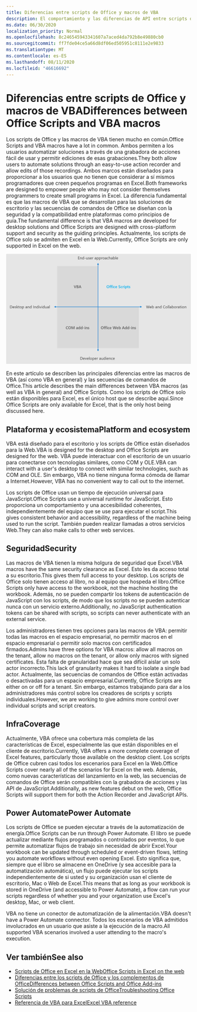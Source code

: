 ```yaml
---
title: Diferencias entre scripts de Office y macros de VBA
description: El comportamiento y las diferencias de API entre scripts de Office y macros de VBA de Excel.
ms.date: 06/30/2020
localization_priority: Normal
ms.openlocfilehash: 8c246545943341607a7aced4da792b8e49880cb0
ms.sourcegitcommit: ff7fde04ce5a66d8df06ed505951c8111e2e9833
ms.translationtype: MT
ms.contentlocale: es-ES
ms.lasthandoff: 08/11/2020
ms.locfileid: "46616692"
---
```

# <a name="differences-between-office-scripts-and-vba-macros"></a><span data-ttu-id="01525-103">Diferencias entre scripts de Office y macros de VBA</span><span class="sxs-lookup"><span data-stu-id="01525-103">Differences between Office Scripts and VBA macros</span></span>

<span data-ttu-id="01525-104">Los scripts de Office y las macros de VBA tienen mucho en común.</span><span class="sxs-lookup"><span data-stu-id="01525-104">Office Scripts and VBA macros have a lot in common.</span></span> <span data-ttu-id="01525-105">Ambos permiten a los usuarios automatizar soluciones a través de una grabadora de acciones fácil de usar y permitir ediciones de esas grabaciones.</span><span class="sxs-lookup"><span data-stu-id="01525-105">They both allow users to automate solutions through an easy-to-use action recorder and allow edits of those recordings.</span></span> <span data-ttu-id="01525-106">Ambos marcos están diseñados para proporcionar a los usuarios que no tienen que considerar a sí mismos programadores que creen pequeños programas en Excel.</span><span class="sxs-lookup"><span data-stu-id="01525-106">Both frameworks are designed to empower people who may not consider themselves programmers to create small programs in Excel.</span></span>
<span data-ttu-id="01525-107">La diferencia fundamental es que las macros de VBA que se desarrollan para las soluciones de escritorio y las secuencias de comandos de Office se diseñan con la seguridad y la compatibilidad entre plataformas como principios de guía.</span><span class="sxs-lookup"><span data-stu-id="01525-107">The fundamental difference is that VBA macros are developed for desktop solutions and Office Scripts are designed with cross-platform support and security as the guiding principles.</span></span> <span data-ttu-id="01525-108">Actualmente, los scripts de Office solo se admiten en Excel en la Web.</span><span class="sxs-lookup"><span data-stu-id="01525-108">Currently, Office Scripts are only supported in Excel on the web.</span></span>

![Un diagrama de cuatro fases que muestra las áreas de atención para diferentes soluciones de extensibilidad de Office.](../images/office-programmability-diagram.png)

<span data-ttu-id="01525-111">En este artículo se describen las principales diferencias entre las macros de VBA (así como VBA en general) y las secuencias de comandos de Office.</span><span class="sxs-lookup"><span data-stu-id="01525-111">This article describes the main differences between VBA macros (as well as VBA in general) and Office Scripts.</span></span> <span data-ttu-id="01525-112">Como los scripts de Office solo están disponibles para Excel, es el único host que se describe aquí.</span><span class="sxs-lookup"><span data-stu-id="01525-112">Since Office Scripts are only available for Excel, that is the only host being discussed here.</span></span>

## <a name="platform-and-ecosystem"></a><span data-ttu-id="01525-113">Plataforma y ecosistema</span><span class="sxs-lookup"><span data-stu-id="01525-113">Platform and ecosystem</span></span>

<span data-ttu-id="01525-114">VBA está diseñado para el escritorio y los scripts de Office están diseñados para la Web.</span><span class="sxs-lookup"><span data-stu-id="01525-114">VBA is designed for the desktop and Office Scripts are designed for the web.</span></span> <span data-ttu-id="01525-115">VBA puede interactuar con el escritorio de un usuario para conectarse con tecnologías similares, como COM y OLE.</span><span class="sxs-lookup"><span data-stu-id="01525-115">VBA can interact with a user's desktop to connect with similar technologies, such as COM and OLE.</span></span> <span data-ttu-id="01525-116">Sin embargo, VBA no tiene ninguna forma cómoda de llamar a Internet.</span><span class="sxs-lookup"><span data-stu-id="01525-116">However, VBA has no convenient way to call out to the internet.</span></span>

<span data-ttu-id="01525-117">Los scripts de Office usan un tiempo de ejecución universal para JavaScript.</span><span class="sxs-lookup"><span data-stu-id="01525-117">Office Scripts use a universal runtime for JavaScript.</span></span> <span data-ttu-id="01525-118">Esto proporciona un comportamiento y una accesibilidad coherentes, independientemente del equipo que se use para ejecutar el script.</span><span class="sxs-lookup"><span data-stu-id="01525-118">This gives consistent behavior and accessibility, regardless of the machine being used to run the script.</span></span> <span data-ttu-id="01525-119">También pueden realizar llamadas a otros servicios Web.</span><span class="sxs-lookup"><span data-stu-id="01525-119">They can also make calls to other web services.</span></span>

## <a name="security"></a><span data-ttu-id="01525-120">Seguridad</span><span class="sxs-lookup"><span data-stu-id="01525-120">Security</span></span>

<span data-ttu-id="01525-121">Las macros de VBA tienen la misma holgura de seguridad que Excel.</span><span class="sxs-lookup"><span data-stu-id="01525-121">VBA macros have the same security clearance as Excel.</span></span> <span data-ttu-id="01525-122">Esto les da acceso total a su escritorio.</span><span class="sxs-lookup"><span data-stu-id="01525-122">This gives them full access to your desktop.</span></span> <span data-ttu-id="01525-123">Los scripts de Office solo tienen acceso al libro, no al equipo que hospeda el libro.</span><span class="sxs-lookup"><span data-stu-id="01525-123">Office Scripts only have access to the workbook, not the machine hosting the workbook.</span></span> <span data-ttu-id="01525-124">Además, no se pueden compartir los tokens de autenticación de JavaScript con los scripts, de modo que los scripts no se pueden autenticar nunca con un servicio externo.</span><span class="sxs-lookup"><span data-stu-id="01525-124">Additionally, no JavaScript authentication tokens can be shared with scripts, so scripts can never authenticate with an external service.</span></span>

<span data-ttu-id="01525-125">Los administradores tienen tres opciones para las macros de VBA: permitir todas las macros en el espacio empresarial, no permitir macros en el espacio empresarial o permitir solo macros con certificados firmados.</span><span class="sxs-lookup"><span data-stu-id="01525-125">Admins have three options for VBA macros: allow all macros on the tenant, allow no macros on the tenant, or allow only macros with signed certificates.</span></span> <span data-ttu-id="01525-126">Esta falta de granularidad hace que sea difícil aislar un solo actor incorrecto.</span><span class="sxs-lookup"><span data-stu-id="01525-126">This lack of granularity makes it hard to isolate a single bad actor.</span></span> <span data-ttu-id="01525-127">Actualmente, las secuencias de comandos de Office están activadas o desactivadas para un espacio empresarial.</span><span class="sxs-lookup"><span data-stu-id="01525-127">Currently, Office Scripts are either on or off for a tenant.</span></span> <span data-ttu-id="01525-128">Sin embargo, estamos trabajando para dar a los administradores más control sobre los creadores de scripts y scripts individuales.</span><span class="sxs-lookup"><span data-stu-id="01525-128">However, we are working to give admins more control over individual scripts and script creators.</span></span>

## <a name="coverage"></a><span data-ttu-id="01525-129">Infra</span><span class="sxs-lookup"><span data-stu-id="01525-129">Coverage</span></span>

<span data-ttu-id="01525-130">Actualmente, VBA ofrece una cobertura más completa de las características de Excel, especialmente las que están disponibles en el cliente de escritorio.</span><span class="sxs-lookup"><span data-stu-id="01525-130">Currently, VBA offers a more complete coverage of Excel features, particularly those available on the desktop client.</span></span> <span data-ttu-id="01525-131">Los scripts de Office cubren casi todos los escenarios para Excel en la Web.</span><span class="sxs-lookup"><span data-stu-id="01525-131">Office Scripts cover nearly all of the scenarios for Excel on the web.</span></span> <span data-ttu-id="01525-132">Además, como nuevas características del lanzamiento en la web, las secuencias de comandos de Office serán compatibles con la grabadora de acciones y las API de JavaScript.</span><span class="sxs-lookup"><span data-stu-id="01525-132">Additionally, as new features debut on the web, Office Scripts will support them for both the Action Recorder and JavaScript APIs.</span></span>

## <a name="power-automate"></a><span data-ttu-id="01525-133">Power Automate</span><span class="sxs-lookup"><span data-stu-id="01525-133">Power Automate</span></span>

<span data-ttu-id="01525-134">Los scripts de Office se pueden ejecutar a través de la automatización de energía.</span><span class="sxs-lookup"><span data-stu-id="01525-134">Office Scripts can be run through Power Automate.</span></span> <span data-ttu-id="01525-135">El libro se puede actualizar mediante flujos programados o controlados por eventos, lo que permite automatizar flujos de trabajo sin necesidad de abrir Excel.</span><span class="sxs-lookup"><span data-stu-id="01525-135">Your workbook can be updated through scheduled or event-driven flows, letting you automate workflows without even opening Excel.</span></span> <span data-ttu-id="01525-136">Esto significa que, siempre que el libro se almacene en OneDrive (y sea accesible para la automatización automática), un flujo puede ejecutar los scripts independientemente de si usted y su organización usan el cliente de escritorio, Mac o Web de Excel.</span><span class="sxs-lookup"><span data-stu-id="01525-136">This means that as long as your workbook is stored in OneDrive (and accessible to Power Automate), a flow can run your scripts regardless of whether you and your organization use Excel's desktop, Mac, or web client.</span></span>

<span data-ttu-id="01525-137">VBA no tiene un conector de automatización de la alimentación.</span><span class="sxs-lookup"><span data-stu-id="01525-137">VBA doesn't have a Power Automate connector.</span></span> <span data-ttu-id="01525-138">Todos los escenarios de VBA admitidos involucrados en un usuario que asiste a la ejecución de la macro.</span><span class="sxs-lookup"><span data-stu-id="01525-138">All supported VBA scenarios involved a user attending to the macro's execution.</span></span>

## <a name="see-also"></a><span data-ttu-id="01525-139">Ver también</span><span class="sxs-lookup"><span data-stu-id="01525-139">See also</span></span>

- [<span data-ttu-id="01525-140">Scripts de Office en Excel en la Web</span><span class="sxs-lookup"><span data-stu-id="01525-140">Office Scripts in Excel on the web</span></span>](../overview/excel.md)
- [<span data-ttu-id="01525-141">Diferencias entre los scripts de Office y los complementos de Office</span><span class="sxs-lookup"><span data-stu-id="01525-141">Differences between Office Scripts and Office Add-ins</span></span>](add-ins-differences.md)
- [<span data-ttu-id="01525-142">Solución de problemas de scripts de Office</span><span class="sxs-lookup"><span data-stu-id="01525-142">Troubleshooting Office Scripts</span></span>](../testing/troubleshooting.md)
- [<span data-ttu-id="01525-143">Referencia de VBA para Excel</span><span class="sxs-lookup"><span data-stu-id="01525-143">Excel VBA reference</span></span>](/office/vba/api/overview/excel)

